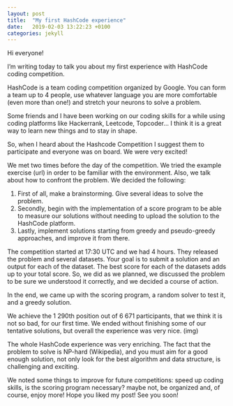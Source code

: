 ```yaml
---
layout: post
title:  "My first HashCode experience"
date:   2019-02-03 13:22:23 +0100
categories: jekyll
---
```

<!--
You’ll find this post in your `_posts` directory. Go ahead and edit it and re-build the site to see your changes. You can rebuild the site in many different ways, but the most common way is to run `jekyll serve`, which launches a web server and auto-regenerates your site when a file is updated.

To add new posts, simply add a file in the `_posts` directory that follows the convention `YYYY-MM-DD-name-of-post.ext` and includes the necessary front matter. Take a look at the source for this post to get an idea about how it works.

Jekyll also offers powerful support for code snippets:

{% highlight ruby %}
def print_hi(name)
  puts "Hi, #{name}"
end
print_hi('Tom')
#=> prints 'Hi, Tom' to STDOUT.
{% endhighlight %}

Check out the [Jekyll docs][jekyll-docs] for more info on how to get the most out of Jekyll. File all bugs/feature requests at [Jekyll’s GitHub repo][jekyll-gh]. If you have questions, you can ask them on [Jekyll Talk][jekyll-talk].

[jekyll-docs]: https://jekyllrb.com/docs/home
[jekyll-gh]:   https://github.com/jekyll/jekyll
[jekyll-talk]: https://talk.jekyllrb.com/
-->

Hi everyone!

I’m writing today to talk you about my first experience with HashCode coding competition.

HashCode is a team coding competition organized by Google. You can form a team up to 4 people, use whatever language you are more comfortable (even more than one!) and stretch your neurons to solve a problem.

Some friends and I have been working on our coding skills for a while using coding platforms like Hackerrank, Leetcode, Topcoder… I think it is a great way to learn new things and to stay in shape.

So, when I heard about the Hashcode Competition I suggest them to participate and everyone was on board. We were very excited!

We met two times before the day of the competition. We tried the example exercise (url) in order to be familiar with the environment. Also, we talk about how to confront the problem. We decided the following:
1.	First of all, make a brainstorming. Give several ideas to solve the problem.
2.	Secondly, begin with the implementation of a score program to be able to measure our solutions without needing to upload the solution to the HashCode platform.
3.	Lastly, implement solutions starting from greedy and pseudo-greedy approaches, and improve it from there.

The competition started at 17:30 UTC and we had 4 hours. They released the problem and several datasets. Your goal is to submit a solution and an output for each of the dataset. The best score for each of the datasets adds up to your total score. So, we did as we planned, we discussed the problem to be sure we understood it correctly, and we decided a course of action.

In the end, we came up with the scoring program, a random solver to test it, and a greedy solution.  

We achieve the 1 290th position out of 6 671 participants, that we think it is not so bad, for our first time. We ended without finishing some of our tentative solutions, but overall the experience was very nice.
(img)

The whole HashCode experience was very enriching. The fact that the problem to solve is NP-hard (Wikipedia), and you must aim for a good enough solution, not only look for the best algorithm and data structure, is challenging and exciting.

We noted some things to improve for future competitions: speed up coding skills, is the scoring program necessary? maybe not, be organized and, of course, enjoy more!
Hope you liked my post! See you soon!
